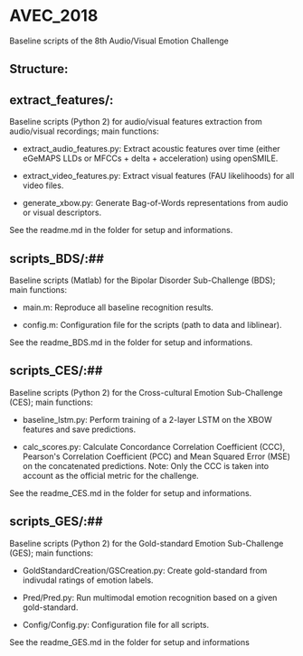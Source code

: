 # AVEC_2018
Baseline scripts of the 8th Audio/Visual Emotion Challenge

## Structure: ##

## extract_features/:

Baseline scripts (Python 2) for audio/visual features extraction from audio/visual recordings; main functions:

* extract\_audio\_features.py: Extract acoustic features over time (either eGeMAPS LLDs or MFCCs + delta + acceleration) using openSMILE.

* extract\_video\_features.py: Extract visual features (FAU likelihoods) for all video files.

* generate\_xbow.py: Generate Bag-of-Words representations from audio or visual descriptors.

See the readme.md in the folder for setup and informations.

## scripts_BDS/:##

Baseline scripts (Matlab) for the Bipolar Disorder Sub-Challenge (BDS); main functions:

* main.m: Reproduce all baseline recognition results.

* config.m: Configuration file for the scripts (path to data and liblinear).

See the readme_BDS.md in the folder for setup and informations.

## scripts_CES/:##

Baseline scripts (Python 2) for the Cross-cultural Emotion Sub-Challenge (CES); main functions:

* baseline\_lstm.py: Perform training of a 2-layer LSTM on the XBOW features and save predictions.  

* calc\_scores.py: Calculate Concordance Correlation Coefficient (CCC), Pearson's Correlation Coefficient (PCC) and Mean Squared Error (MSE) on the concatenated predictions. Note: Only the CCC is taken into account as the official metric for the challenge.

See the readme_CES.md in the folder for setup and informations.

## scripts_GES/:##

Baseline scripts (Python 2) for the Gold-standard Emotion Sub-Challenge (GES); main functions:

* GoldStandardCreation/GSCreation.py: Create gold-standard from indivudal ratings of emotion labels.

* Pred/Pred.py: Run multimodal emotion recognition based on a given gold-standard.

* Config/Config.py: Configuration file for all scripts.

See the readme_GES.md in the folder for setup and informations


